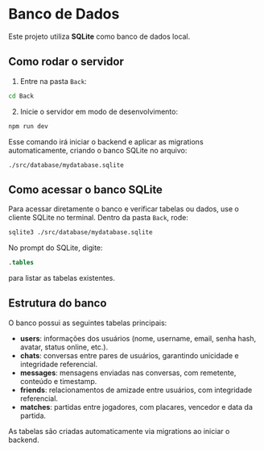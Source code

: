 # Banco de Dados

Este projeto utiliza **SQLite** como banco de dados local.

## Como rodar o servidor

1. Entre na pasta `Back`:

```bash
cd Back
```

2. Inicie o servidor em modo de desenvolvimento:

```bash
npm run dev
```

Esse comando irá iniciar o backend e aplicar as migrations automaticamente, criando o banco SQLite no arquivo:

```
./src/database/mydatabase.sqlite
```

## Como acessar o banco SQLite

Para acessar diretamente o banco e verificar tabelas ou dados, use o cliente SQLite no terminal. Dentro da pasta `Back`, rode:

```bash
sqlite3 ./src/database/mydatabase.sqlite
```

No prompt do SQLite, digite:

```sql
.tables
```

para listar as tabelas existentes.

## Estrutura do banco

O banco possui as seguintes tabelas principais:

- **users**: informações dos usuários (nome, username, email, senha hash, avatar, status online, etc.).
- **chats**: conversas entre pares de usuários, garantindo unicidade e integridade referencial.
- **messages**: mensagens enviadas nas conversas, com remetente, conteúdo e timestamp.
- **friends**: relacionamentos de amizade entre usuários, com integridade referencial.
- **matches**: partidas entre jogadores, com placares, vencedor e data da partida.

As tabelas são criadas automaticamente via migrations ao iniciar o backend.

